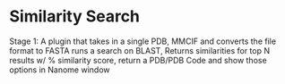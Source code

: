 # Similarity Search

Stage 1:
A plugin that takes in a single PDB, MMCIF and converts the file format to FASTA runs a search on BLAST, Returns similarities for top N results w/ % similarity score, return a PDB/PDB Code and show those options in Nanome window
